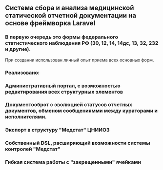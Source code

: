 ## Система сбора и анализа медицинской статической отчетной документации на основе фреймворка Laravel
### В первую очередь это формы федерального статистического наблюдения РФ (30, 12, 14, 14дс, 13, 32, 232 и другие).
При создании использован личный опыт приема всех основных форм. 
### Реализовано:
### Административный портал, с возможностью редактирования всех структурных элементов
### Документооброт с эволюцией статусов отчетных документов, обменом сообщениямми между кураторами и исполнителями.
### Экспорт в структуру "Медстат" ЦНИИОЗ
### Собственный DSL, расширяющий возможности системы контролей "Медстат"
### Гибкая система работы с "закрещенными" ячейками
